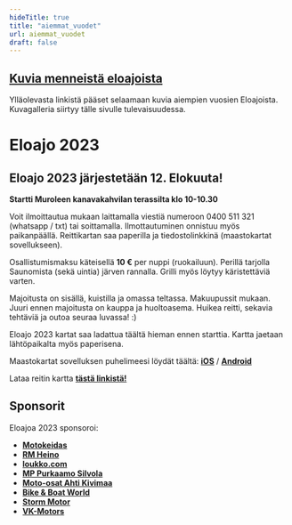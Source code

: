 ```yaml
---
hideTitle: true
title: "aiemmat_vuodet"
url: aiemmat_vuodet
draft: false
---
```


## **[Kuvia menneistä eloajoista](https://photos.google.com/share/AF1QipP6qgHgricd6BB3yYS_NbBRUUL8NtWyUTs2cxvBZ4-V69JutbDUHpwxLtUVTon3cg?key=SndiYjZSeWpBYlROOFNkRHMtdEpCVGpNam8yUW9B)**

Ylläolevasta linkistä pääset selaamaan kuvia aiempien vuosien Eloajoista. Kuvagalleria siirtyy tälle sivulle tulevaisuudessa.


# Eloajo 2023

## Eloajo 2023 järjestetään 12. Elokuuta!

**Startti Muroleen kanavakahvilan terassilta klo 10-10.30**

Voit ilmoittautua mukaan laittamalla viestiä numeroon 0400 511 321 (whatsapp / txt) tai soittamalla. Ilmottautuminen onnistuu myös paikanpäällä. Reittikartan saa paperilla ja tiedostolinkkinä (maastokartat sovellukseen).

Osallistumismaksu käteisellä **10 €** per nuppi (ruokailuun). Perillä tarjolla Saunomista (sekä uintia) järven rannalla. Grilli myös löytyy käristettäviä varten.

Majoitusta on sisällä, kuistilla ja omassa teltassa. Makuupussit mukaan. Juuri ennen majoitusta on kauppa ja huoltoasema. Huikea reitti, sekavia tehtäviä ja outoa seuraa luvassa! :)

Eloajo 2023 kartat saa ladattua täältä hieman ennen starttia. Kartta jaetaan lähtöpaikalta myös paperisena.

Maastokartat sovelluksen puhelimeesi löydät täältä: **[iOS](https://apps.apple.com/fi/app/karttaselain-maastokartta/id366054373gi)** / **[Android](https://play.google.com/store/apps/details?id=com.swampsend.maastokartat)**

Lataa reitin kartta [**tästä linkistä!**](/eloajokartat_2023.gpx)

## Sponsorit

Eloajoa 2023 sponsoroi:

-   [**Motokeidas**](https://www.motokeidas.com/)
-   [**RM Heino**](https://www.rmheino.fi/)
-   [**loukko.com**](https://www.loukko.com/)
-   [**MP Purkaamo Silvola**](https://www.mp-purkaamo.fi/)
-   [**Moto-osat Ahti Kivimaa**](https://www.moto-osat.fi/)
-   [**Bike & Boat World**](https://www.bikeworld.fi/)
-   [**Storm Motor**](https://www.storm-motor.fi/)
-   [**VK-Motors**](https://vk-motors.fi/)

